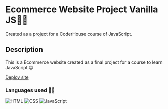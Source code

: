 # Ecommerce Website Project Vanilla JS👩‍💻

Created as a project for a CoderHouse course of JavaScript.

## Description

This is a Ecommerce website created as a final project for a course to learn JavaScript.😊

[Deploy site](/)

### Languages used 👩‍💻

![HTML](https://i.imgur.com/CSYqKot.png) ![CSS](https://imgur.com/r8SEo0Z.png) ![JavaScript](https://i.imgur.com/stMC6CK.png)
